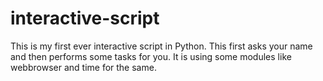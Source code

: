 # interactive-script
This is my first ever interactive script in Python.
This first asks your name and then performs some tasks for you.
It is using some modules like webbrowser and time for the same.
